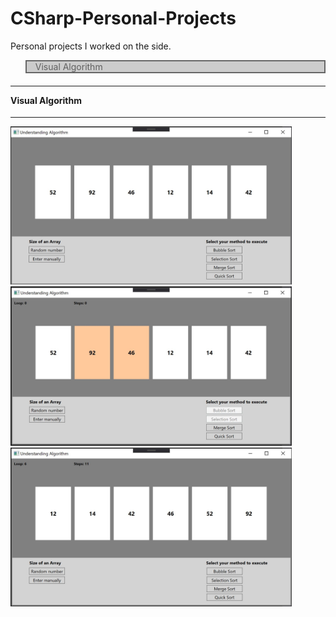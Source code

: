 # CSharp-Personal-Projects
Personal projects I worked on the side.
<blockquote style="border: 2px solid #666; background-color: #ccc;">Visual Algorithm</blockquote>
<h4><hr>Visual Algorithm</hr></h4>
<hr>
<div><img src="Visual%20Algorithm/visual_Algorithm.JPG" width="450">	&nbsp;<img src="Visual%20Algorithm/visual_Algorithm2.JPG" width="450"></div>
<div><img src="Visual%20Algorithm/visual_Algorithm3.JPG" width="450"></div>
